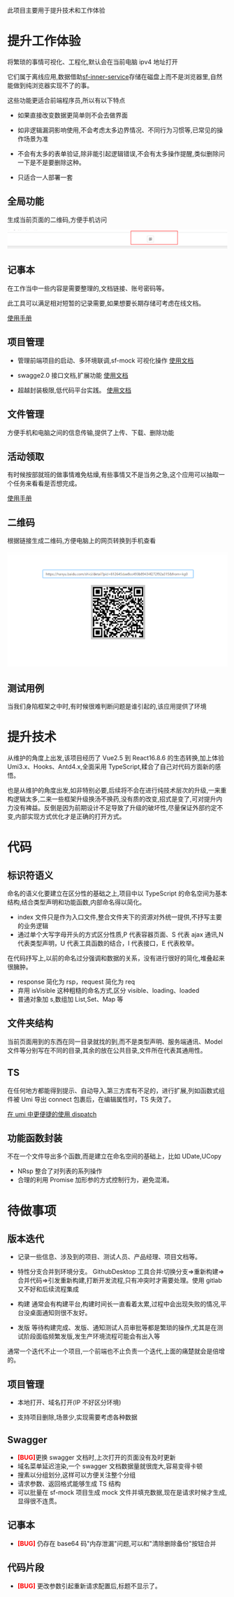 此项目主要用于提升技术和工作体验

# 提升工作体验

将繁琐的事情可视化、工程化,默认会在当前电脑 ipv4 地址打开

它们属于离线应用,数据借助[sf-inner-service](https://github.com/xiaodun/sf-inner-service)存储在磁盘上而不是浏览器里,自然能做到纯浏览器实现不了的事。

这些功能更适合前端程序员,所以有以下特点

- 如果直接改变数据更简单则不会去做界面

- 如非逻辑漏洞影响使用,不会考虑太多边界情况、不同行为习惯等,已常见的操作场景为准

- 不会有太多的表单验证,除非能引起逻辑错误,不会有太多操作提醒,类似删除问一下是不是要删除这种。

- 只适合一人部署一套

## 全局功能

生成当前页面的二维码,方便手机访问

![扫描二维码](./manual/images/scanQrcode.png)

## 记事本

在工作当中一些内容是需要整理的,文档链接、账号密码等。

此工具可以满足相对短暂的记录需要,如果想要长期存储可考虑在线文档。

[使用手册](./manual/0记事本/记事本.md)

## 项目管理

- 管理前端项目的启动、多环境联调,sf-mock 可视化操作 [使用文档](./manual/1项目管理/0.项目列表.md)

- swagge2.0 接口文档,扩展功能 [使用文档](./manual/1项目管理/1.Swagger.md)

- 超越封装极限,低代码平台实践。 [使用文档](./manual/1项目管理/3.代码片段.md)

## 文件管理

方便手机和电脑之间的信息传输,提供了上传、下载、删除功能

## 活动领取

有时候按部就班的做事情难免枯燥,有些事情又不是当务之急,这个应用可以抽取一个任务来看看是否想完成。

[使用手册](./manual/2活动领取/活动领取.md)

## 二维码

根据链接生成二维码,方便电脑上的网页转换到手机查看

![示例图片](./manual/3二维码/images/example.png)

## 测试用例

当我们身陷框架之中时,有时候很难判断问题是谁引起的,该应用提供了环境

# 提升技术

从维护的角度上出发,该项目经历了 Vue2.5 到 React16.8.6 的生态转换,加上体验 Umi3.x、Hooks、Antd4.x,全面采用 TypeScript,糅合了自己对代码方面新的感悟。

也是从维护的角度出发,如非特别必要,后续将不会在进行纯技术层次的升级,一来重构逻辑太多,二来一些框架升级换汤不换药,没有质的改变,招式是变了,可对提升内力没有裨益。反倒是因为前期设计不足导致了升级的破坏性,尽量保证外部约定不变,内部实现方式优化才是正确的打开方式。

# 代码

## 标识符语义

命名的语义化要建立在区分性的基础之上,项目中以 TypeScript 的命名空间为基本结构,结合类型声明和功能函数,内部命名得以简化。

- index 文件只是作为入口文件,整合文件夹下的资源对外统一提供,不抒写主要的业务逻辑
- 通过单个大写字母开头的方式区分性质,P 代表容器页面、S 代表 ajax 通讯,N 代表类型声明，U 代表工具函数的结合，I 代表接口，E 代表枚举。

在代码抒写上,以前的命名过分强调和数据的关系，没有进行很好的简化,堆叠起来很臃肿。

- response 简化为 rsp，request 简化为 req
- 弃用 isVisible 这种粗糙的命名方式,区分 visible、loading、loaded
- 普通对象加 s,数组加 List,Set、Map 等

## 文件夹结构

当前页面用到的东西在同一目录就找的到,而不是类型声明、服务端通讯、Model 文件等分别写在不同的目录,其余的放在公共目录,文件所在代表其通用性。

## TS

在任何地方都能得到提示、自动导入,第三方库有不足的，进行扩展,列如函数式组件被 Umi 导出 connect 包裹后，在编辑属性时，TS 失效了。

[在 umi 中更便捷的使用 dispatch](https://www.jianshu.com/p/bfb5bddf3b52)

## 功能函数封装

不在一个文件导出多个函数,而是建立在命名空间的基础上，比如 UDate,UCopy

- NRsp 整合了对列表的系列操作
- 合理的利用 Promise 加形参的方式控制行为，避免混淆。

# 待做事项

## 版本迭代

- 记录一些信息、涉及到的项目、测试人员、产品经理、项目文档等。

- 特性分支合并到环境分支。 GithubDesktop 工具合并:切换分支=>重新构建=>合并代码=>引发重新构建,打断开发流程,只有冲突时才需要处理。使用 gitlab 又不好和后续流程集成

- 构建 通常会有构建平台,构建时间长一直看着太累,过程中会出现失败的情况,平台没桌面通知则很不友好。

- 发版 等待构建完成、发版、通知测试人员审批等都是繁琐的操作,尤其是在测试阶段面临频繁发版,发生产环境流程可能会有出入等

通常一个迭代不止一个项目,一个前端也不止负责一个迭代,上面的痛楚就会是倍增的。

## 项目管理

- 本地打开、域名打开(IP 不好区分环境)

- 支持项目删除,场景少,实现需要考虑各种数据

## Swagger

- <span style="color:red;font-weight:bold">[BUG]</span>更换 swagger 文档时,上次打开的页面没有及时更新
- 域名菜单延迟渲染,一个 swagger 文档数据量就很庞大,容易变得卡顿
- 搜素以分组划分,这样可以方便关注整个分组
- 请求参数、返回格式能够生成 TS 结构
- 可以批量在 sf-mock 项目生成 mock 文件并填充数据,现在是请求时候才生成,显得很不连贯。

## 记事本

- <span style="color:red;font-weight:bold">[BUG]</span> 仍存在 base64 码"内存泄漏"问题,可以和"清除删除备份"按钮合并

## 代码片段

- <span style="color:red;font-weight:bold">[BUG]</span> 更改参数引起重新请求配置后,标题不显示了。
